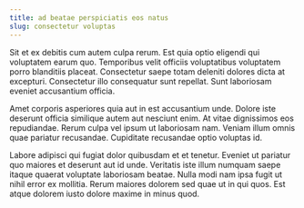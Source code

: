 ```yaml
---
title: ad beatae perspiciatis eos natus
slug: consectetur voluptas
---
```


Sit et ex debitis cum autem culpa rerum. Est quia optio eligendi qui voluptatem earum quo. Temporibus velit officiis voluptatibus voluptatem porro blanditiis placeat. Consectetur saepe totam deleniti dolores dicta at excepturi. Consectetur illo consequatur sunt repellat. Sunt laboriosam eveniet accusantium officia.

Amet corporis asperiores quia aut in est accusantium unde. Dolore iste deserunt officia similique autem aut nesciunt enim. At vitae dignissimos eos repudiandae. Rerum culpa vel ipsum ut laboriosam nam. Veniam illum omnis quae pariatur recusandae. Cupiditate recusandae optio voluptas id.

Labore adipisci qui fugiat dolor quibusdam et et tenetur. Eveniet ut pariatur quo maiores et deserunt aut id unde. Veritatis iste illum numquam saepe itaque quaerat voluptate laboriosam beatae. Nulla modi nam ipsa fugit ut nihil error ex mollitia. Rerum maiores dolorem sed quae ut in qui quos. Est atque dolorem iusto dolore maxime in minus quod.
